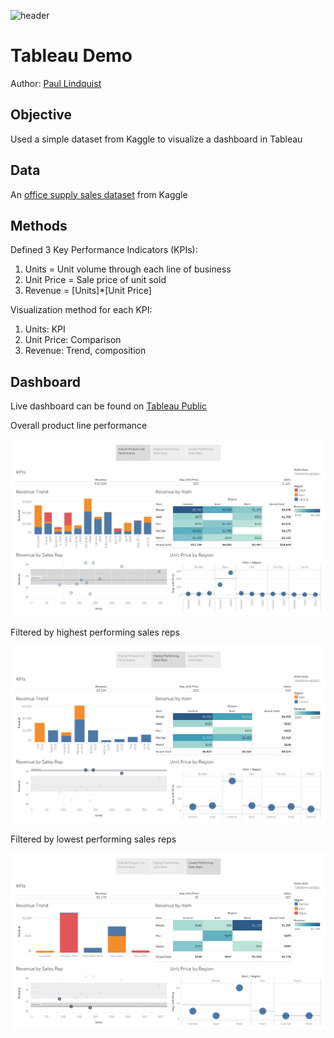 ![header](https://i.ibb.co/rmvyFJK/Copy-of-tableaulogo-highres.jpg)

# Tableau Demo
Author: [Paul Lindquist](https://www.linkedin.com/in/paul-lindquist/)

## Objective
Used a simple dataset from Kaggle to visualize a dashboard in Tableau

## Data
An [office supply sales dataset](https://www.kaggle.com/fmendes/office-supply-sales?select=OfficeSupplies.csv) from Kaggle

## Methods
Defined 3 Key Performance Indicators (KPIs):
1. Units = Unit volume through each line of business
2. Unit Price = Sale price of unit sold
3. Revenue = \[Units]\*\[Unit Price]

Visualization method for each KPI:
1. Units: KPI
2. Unit Price: Comparison
3. Revenue: Trend, composition

## Dashboard
Live dashboard can be found on [Tableau Public](https://public.tableau.com/views/ProductLinePerformance_16436604645470/ProductLinePerformance?:language=en-US&publish=yes&:display_count=n&:origin=viz_share_link)

Overall product line performance

![img1](./images/Overall.png)

Filtered by highest performing sales reps

![img2](./images/Highest.png)

Filtered by lowest performing sales reps

![img3](./images/Lowest.png)
